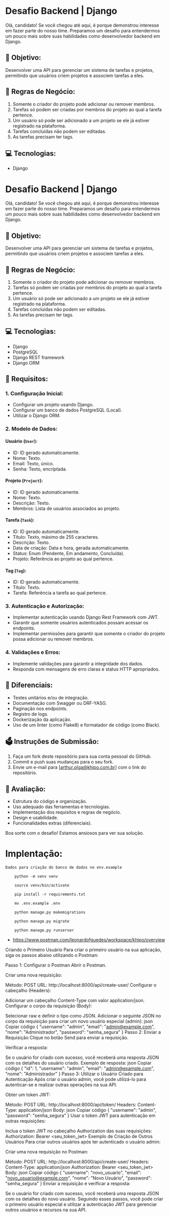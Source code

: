 # Desafio Backend | Django

Olá, candidato! Se você chegou até aqui, é porque demonstrou interesse em fazer parte do nosso time. Preparamos um desafio para entendermos um pouco mais sobre suas habilidades como desenvolvedor backend em Django.

## 🚀 Objetivo:

Desenvolver uma API para gerenciar um sistema de tarefas e projetos, permitindo que usuários criem projetos e associem tarefas a eles.

## 📖 Regras de Negócio:

1. Somente o criador do projeto pode adicionar ou remover membros.
2. Tarefas só podem ser criadas por membros do projeto ao qual a tarefa pertence.
3. Um usuário só pode ser adicionado a um projeto se ele já estiver registrado na plataforma.
4. Tarefas concluídas não podem ser editadas.
5. As tarefas precisam ter tags.

## 💻 Tecnologias:

- Django

# Desafio Backend | Django

Olá, candidato! Se você chegou até aqui, é porque demonstrou interesse em fazer parte do nosso time. Preparamos um desafio para entendermos um pouco mais sobre suas habilidades como desenvolvedor backend em Django.

## 🚀 Objetivo:

Desenvolver uma API para gerenciar um sistema de tarefas e projetos, permitindo que usuários criem projetos e associem tarefas a eles.

## 📖 Regras de Negócio:

1. Somente o criador do projeto pode adicionar ou remover membros.
2. Tarefas só podem ser criadas por membros do projeto ao qual a tarefa pertence.
3. Um usuário só pode ser adicionado a um projeto se ele já estiver registrado na plataforma.
4. Tarefas concluídas não podem ser editadas.
5. As tarefas precisam ter tags.

## 💻 Tecnologias:

- Django
- PostgreSQL
- Django REST framework
- Django ORM

## 📜 Requisitos:

### 1. Configuração Inicial:

- Configurar um projeto usando Django.
- Configurar um banco de dados PostgreSQL (Local).
- Utilizar o Django ORM.

### 2. Modelo de Dados:

#### Usuário (`User`):

- ID: ID gerado automaticamente.
- Nome: Texto.
- Email: Texto, único.
- Senha: Texto, encriptada.

#### Projeto (`Project`):

- ID: ID gerado automaticamente.
- Nome: Texto.
- Descrição: Texto.
- Membros: Lista de usuários associados ao projeto.

#### Tarefa (`Task`):

- ID: ID gerado automaticamente.
- Título: Texto, máximo de 255 caracteres.
- Descrição: Texto.
- Data de criação: Data e hora, gerada automaticamente.
- Status: Enum (Pendente, Em andamento, Concluída).
- Projeto: Referência ao projeto ao qual pertence.

#### Tag (`Tag`):

- ID: ID gerado automaticamente.
- Título: Texto.
- Tarefa: Referência a tarefa ao qual pertence.

### 3. Autenticação e Autorização:

- Implementar autenticação usando Django Rest Framework com JWT.
- Garantir que somente usuários autenticados possam acessar os endpoints.
- Implementar permissões para garantir que somente o criador do projeto possa adicionar ou remover membros.

### 4. Validações e Erros:

- Implemente validações para garantir a integridade dos dados.
- Responda com mensagens de erro claras e status HTTP apropriados.

## 🥇 Diferenciais:

- Testes unitários e/ou de integração.
- Documentação com Swagger ou DRF-YASG.
- Paginação nos endpoints.
- Registro de logs.
- Dockerização da aplicação.
- Uso de um linter (como Flake8) e formatador de código (como Black).

## 🗳️ Instruções de Submissão:

1. Faça um fork deste repositório para sua conta pessoal do GitHub.
2. Commit e push suas mudanças para o seu fork.
3. Envie um e-mail para [arthur.olga@khipo.com.br] com o link do repositório.

## 🧪 Avaliação:

- Estrutura do código e organização.
- Uso adequado das ferramentas e tecnologias.
- Implementação dos requisitos e regras de negócio.
- Design e usabilidade.
- Funcionalidades extras (diferenciais).

Boa sorte com o desafio! Estamos ansiosos para ver sua solução.

# Implentação:
```
Dados para criação do banco de dados no env.example
```
```
    python -m venv venv
```

```
    source venv/bin/activate
``` 

```
    pip install -r requirements.txt
```

```
    mv .env.example .env
```

```
    python manage.py makemigrations
```

```
    python manage.py migrate
```

```
    python manage.py runserver
```

- https://www.postman.com/leonardofguedes/workspace/khipo/overview


Criando o Primeiro Usuário
Para criar o primeiro usuário na sua aplicação, siga os passos abaixo utilizando o Postman:

Passo 1: Configurar o Postman
Abrir o Postman.

Criar uma nova requisição:

Método: POST
URL: http://localhost:8000/api/create-user/
Configurar o cabeçalho (Headers):

Adicionar um cabeçalho Content-Type com valor application/json.
Configurar o corpo da requisição (Body):

Selecionar raw e definir o tipo como JSON.
Adicionar o seguinte JSON no corpo da requisição para criar um novo usuário especial (admin):
json
Copiar código
{
    "username": "admin",
    "email": "admin@example.com",
    "nome": "Administrador",
    "password": "senha_segura"
}
Passo 2: Enviar a Requisição
Clique no botão Send para enviar a requisição.

Verificar a resposta:

Se o usuário for criado com sucesso, você receberá uma resposta JSON com os detalhes do usuário criado.
Exemplo de resposta:
json
Copiar código
{
    "id": 1,
    "username": "admin",
    "email": "admin@example.com",
    "nome": "Administrador"
}
Passo 3: Utilizar o Usuário Criado para Autenticação
Após criar o usuário admin, você pode utilizá-lo para autenticar-se e realizar outras operações na sua API.

Obter um token JWT:

Método: POST
URL: http://localhost:8000/api/token/
Headers:
Content-Type: application/json
Body:
json
Copiar código
{
    "username": "admin",
    "password": "senha_segura"
}
Usar o token JWT para autenticação em outras requisições:

Inclua o token JWT no cabeçalho Authorization das suas requisições:
Authorization: Bearer <seu_token_jwt>
Exemplo de Criação de Outros Usuários
Para criar outros usuários após ter autenticado o usuário admin:

Criar uma nova requisição no Postman:

Método: POST
URL: http://localhost:8000/api/create-user/
Headers:
Content-Type: application/json
Authorization: Bearer <seu_token_jwt>
Body:
json
Copiar código
{
    "username": "novo_usuario",
    "email": "novo_usuario@example.com",
    "nome": "Novo Usuário",
    "password": "senha_segura"
}
Enviar a requisição e verificar a resposta:

Se o usuário for criado com sucesso, você receberá uma resposta JSON com os detalhes do novo usuário.
Seguindo esses passos, você pode criar o primeiro usuário especial e utilizar a autenticação JWT para gerenciar outros usuários e recursos na sua API.
